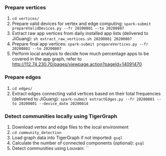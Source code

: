 ### Prepare vertices
1. `cd vertices/`
2. Prepare valid devices for vertex and edge computing: `spark-submit prepareValidDevices.py --fr 20200801 --to 20200807`
3. Extract raw app vertices from daily installed app lists (delivered to JiGuang): `sh extract_raw_vertices.sh 20200801 20200807`
4. Prepare final app vertices: `spark-submit prepareVertices.py --fr 20200801 --to 20200807`
5. Perform local analysis to decide how much percentage apps to be covered in the app graph, refer to http://112.74.230.70/pages/viewpage.action?pageId=14091470

### Prepare edges
1. `cd edges/`
2. Extract edges connecting valid vertices based on their total frequencies (delivered to JiGuang): `spark-submit extractEdges.py --fr 20200801 --to 20200801 --device_date 20200814`

### Detect communities locally using TigerGraph
1. Download vertex and edge files to the local environment
2. `cd community_detection`
3. Load graph data into TigerGraph if not imported: `gsql ` 
4. Calculate the number of connected components (optional): `gsql `
5. Detect communities using Louvain: ``
